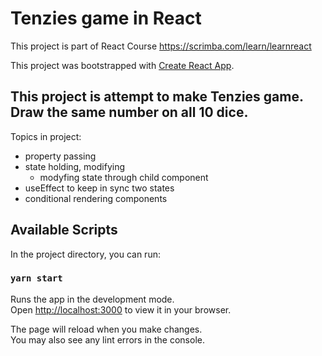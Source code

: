 # Tenzies game in React

This project is part of React Course https://scrimba.com/learn/learnreact

This project was bootstrapped with [Create React App](https://github.com/facebook/create-react-app).

## This project is attempt to make Tenzies game.  Draw the same number on all 10 dice.

Topics in project:

* property passing
* state holding, modifying
    * modyfing state through child component
* useEffect to keep in sync two states
* conditional rendering components

## Available Scripts

In the project directory, you can run:

### `yarn start`

Runs the app in the development mode.\
Open [http://localhost:3000](http://localhost:3000) to view it in your browser.

The page will reload when you make changes.\
You may also see any lint errors in the console.